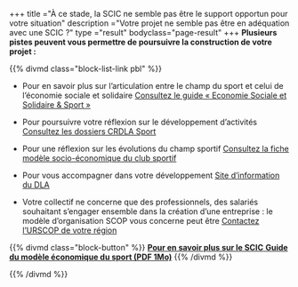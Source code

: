 +++
title ="À ce stade, la SCIC ne semble pas être le support opportun pour votre situation"
description ="Votre projet ne semble pas être en adéquation avec une SCIC ?"
type ="result"
bodyclass="page-result"
+++
**Plusieurs pistes peuvent vous permettre de poursuivre la construction de votre projet :**

{{% divmd class="block-list-link pbl" %}}
- Pour en savoir plus sur l’articulation entre le champ du sport et celui de l’économie sociale et solidaire
[Consultez le guide « Economie Sociale et Solidaire & Sport »](http://www.sports.gouv.fr/organisation/publication-chiffres-cles/Toutes-les-publications-10217/article/auto-entrepreneursport)

- Pour poursuivre votre réflexion sur le développement d’activités 
[Consultez les dossiers CRDLA Sport](http://crdla-sport.franceolympique.com/art.php?id=71395)

- Pour une réflexion sur les évolutions du champ sportif
[Consultez la fiche modèle socio-économique du club sportif](http://www.sports.gouv.fr/emplois-metiers/acces-a-l-emploi/gesportanim/)

- Pour vous accompagner dans votre développement
[Site d’information du DLA](http://www.info-dla.fr/presentation/dla/)

- Votre collectif ne concerne que des professionnels, des salariés souhaitant
s’engager ensemble dans la création d’une entreprise : le modèle d’organisation SCOP vous concerne peut être
[Contactez l’URSCOP de votre région](http://www.les-scop.coop/sites/fr/le-reseau/coordonnees-unions-regionales.html)

{{% divmd class="block-button" %}}
[**Pour en savoir plus sur le SCIC** **Guide du modèle économique du sport (PDF 1Mo)**](/assets/pdf/guide-scic.pdf)
{{% /divmd %}}

{{% /divmd %}}